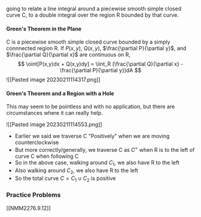 going to relate a line integral around a piecewise smooth simple closed curve C, to a double integral over the region R bounded by that curve.

#### Green's Theorem in the Plane
C is a piecewise smooth simple closed curve bounded by a simply connnected region R. If $P(x,y)$, $Q(x,y)$, $\frac{\partial P}{\partial y}$, and $\frac{\partial Q}{\partial x}$ are continuous on R,
$$ \oint[P(x,y)dx + Q(x,y)dy] = \iint_R (\frac{\partial Q}{\partial x} - \frac{\partial P}{\partial y})dA $$
![[Pasted image 20230211114317.png]]

#### Green's Theorem and a Region with a Hole
This may seem to be pointless and with no application, but there are circumstances where it can really help.

![[Pasted image 20230211114553.png]]

- Earlier we said we traverse C "Positively" when we are moving counterclockwise
- But more correctly/generally, we traverse C as $C^+$ when R is to the left of curve C when following C
- So in the above case, walking around $C_1$, we also have R to the left
- Also walking around $C_2$, we also have R to the left
- So the total curve $C = C_1\cup C_2$ is positive

### Practice Problems
[[NMM2276.9.12]]
